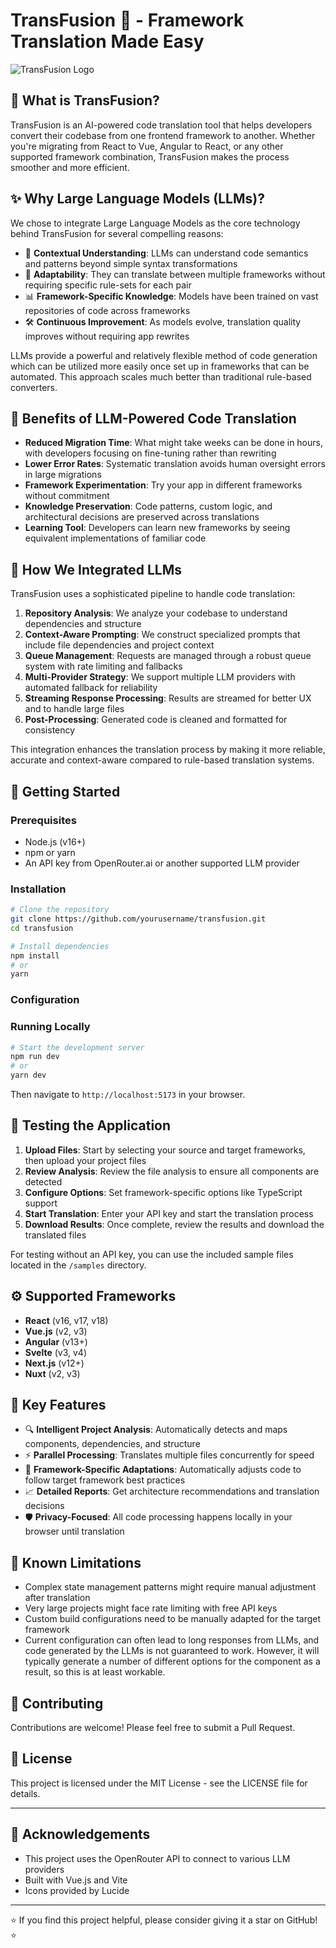 # TransFusion 🚀 - Framework Translation Made Easy

![TransFusion Logo](https://via.placeholder.com/800x400?text=TransFusion)

## 🌟 What is TransFusion?

TransFusion is an AI-powered code translation tool that helps developers convert their codebase from one frontend framework to another. Whether you're migrating from React to Vue, Angular to React, or any other supported framework combination, TransFusion makes the process smoother and more efficient.

## ✨ Why Large Language Models (LLMs)?

We chose to integrate Large Language Models as the core technology behind TransFusion for several compelling reasons:

- 🧠 **Contextual Understanding**: LLMs can understand code semantics and patterns beyond simple syntax transformations
- 🔄 **Adaptability**: They can translate between multiple frameworks without requiring specific rule-sets for each pair
- 📊 **Framework-Specific Knowledge**: Models have been trained on vast repositories of code across frameworks
- 🛠️ **Continuous Improvement**: As models evolve, translation quality improves without requiring app rewrites

LLMs provide a powerful and relatively flexible method of code generation which can be utilized more easily once set up in frameworks that can be automated. This approach scales much better than traditional rule-based converters.

## 🎁 Benefits of LLM-Powered Code Translation

- **Reduced Migration Time**: What might take weeks can be done in hours, with developers focusing on fine-tuning rather than rewriting
- **Lower Error Rates**: Systematic translation avoids human oversight errors in large migrations
- **Framework Experimentation**: Try your app in different frameworks without commitment
- **Knowledge Preservation**: Code patterns, custom logic, and architectural decisions are preserved across translations
- **Learning Tool**: Developers can learn new frameworks by seeing equivalent implementations of familiar code

## 🔧 How We Integrated LLMs

TransFusion uses a sophisticated pipeline to handle code translation:

1. **Repository Analysis**: We analyze your codebase to understand dependencies and structure
2. **Context-Aware Prompting**: We construct specialized prompts that include file dependencies and project context
3. **Queue Management**: Requests are managed through a robust queue system with rate limiting and fallbacks
4. **Multi-Provider Strategy**: We support multiple LLM providers with automated fallback for reliability
5. **Streaming Response Processing**: Results are streamed for better UX and to handle large files
6. **Post-Processing**: Generated code is cleaned and formatted for consistency

This integration enhances the translation process by making it more reliable, accurate and context-aware compared to rule-based translation systems.

## 🚀 Getting Started

### Prerequisites

- Node.js (v16+)
- npm or yarn
- An API key from OpenRouter.ai or another supported LLM provider

### Installation

```bash
# Clone the repository
git clone https://github.com/yourusername/transfusion.git
cd transfusion

# Install dependencies
npm install
# or
yarn
```

### Configuration


### Running Locally

```bash
# Start the development server
npm run dev
# or
yarn dev
```

Then navigate to `http://localhost:5173` in your browser.

## 🧪 Testing the Application

1. **Upload Files**: Start by selecting your source and target frameworks, then upload your project files
2. **Review Analysis**: Review the file analysis to ensure all components are detected
3. **Configure Options**: Set framework-specific options like TypeScript support
4. **Start Translation**: Enter your API key and start the translation process
5. **Download Results**: Once complete, review the results and download the translated files

For testing without an API key, you can use the included sample files located in the `/samples` directory.

## ⚙️ Supported Frameworks

- **React** (v16, v17, v18)
- **Vue.js** (v2, v3)
- **Angular** (v13+)
- **Svelte** (v3, v4)
- **Next.js** (v12+)
- **Nuxt** (v2, v3)

## 🧩 Key Features

- 🔍 **Intelligent Project Analysis**: Automatically detects and maps components, dependencies, and structure
- ⚡ **Parallel Processing**: Translates multiple files concurrently for speed
- 🔄 **Framework-Specific Adaptations**: Automatically adjusts code to follow target framework best practices
- 📈 **Detailed Reports**: Get architecture recommendations and translation decisions
- 🛡️ **Privacy-Focused**: All code processing happens locally in your browser until translation

## 📝 Known Limitations

- Complex state management patterns might require manual adjustment after translation
- Very large projects might face rate limiting with free API keys
- Custom build configurations need to be manually adapted for the target framework
- Current configuration can often lead to long responses from LLMs, and code generated by the LLMs is not guaranteed to work. However, it will typically generate a number of different options for the component as a result, so this is at least workable.

## 🤝 Contributing

Contributions are welcome! Please feel free to submit a Pull Request.

## 📄 License

This project is licensed under the MIT License - see the LICENSE file for details.

---

## 🙏 Acknowledgements

- This project uses the OpenRouter API to connect to various LLM providers
- Built with Vue.js and Vite
- Icons provided by Lucide

---

⭐ If you find this project helpful, please consider giving it a star on GitHub! ⭐